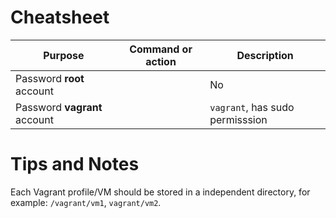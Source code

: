 # Cheatsheet

| Purpose                      | Command or action | Description                     |
|------------------------------|-------------------|---------------------------------|
| Password **root** account    |                   | No                              |
| Password **vagrant** account |                   | `vagrant`, has sudo permisssion |

# Tips and Notes

Each Vagrant profile/VM should be stored in a independent directory, for example: `/vagrant/vm1`, `vagrant/vm2`.